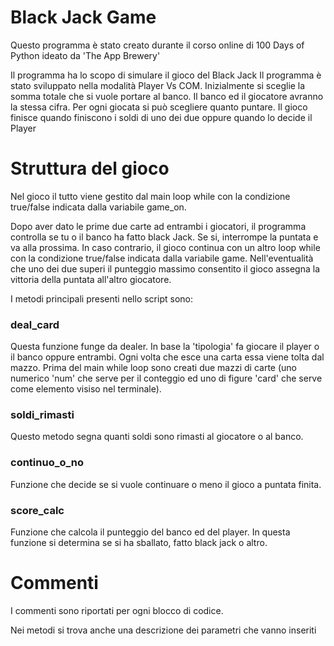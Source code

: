 # Black Jack Game

Questo programma è stato creato durante il corso online di 100 Days of Python ideato da 'The App Brewery'

Il programma ha lo scopo di simulare il gioco del Black Jack
Il programma è stato sviluppato nella modalità Player Vs COM. Inizialmente si sceglie la somma totale che si vuole portare al banco.
Il banco ed il giocatore avranno la stessa cifra.
Per ogni giocata si può scegliere quanto puntare.
Il gioco finisce quando finiscono i soldi di uno dei due oppure quando lo decide il Player

# Struttura del gioco

Nel gioco il tutto viene gestito dal main loop while con la condizione true/false indicata dalla variabile game_on.

Dopo aver dato le prime due carte ad entrambi i giocatori, il programma controlla se tu o il banco ha fatto black Jack. Se si, interrompe la puntata e va alla prossima. In caso contrario, il gioco continua con un altro loop while con la condizione true/false indicata dalla variabile game. Nell'eventualità che uno dei due superi il punteggio massimo consentito il gioco assegna la vittoria della puntata all'altro giocatore.

I metodi principali presenti nello script sono:

### deal_card
Questa funzione funge da dealer. In base la 'tipologia' fa giocare il player o il banco oppure entrambi. Ogni volta che esce una carta essa viene tolta dal mazzo.
Prima del main while loop sono creati due mazzi di carte (uno numerico 'num' che serve per il conteggio ed uno di figure 'card' che serve come elemento visiso nel terminale). 

### soldi_rimasti
Questo metodo segna quanti soldi sono rimasti al giocatore o al banco.

### continuo_o_no
Funzione che decide se si vuole continuare o meno il gioco a puntata finita.

### score_calc
Funzione che calcola il punteggio del banco ed del player. In questa funzione si determina se si ha sballato, fatto black jack o altro.

# Commenti

I commenti sono riportati per ogni blocco di codice. 

Nei metodi si trova anche una descrizione dei parametri che vanno inseriti 


